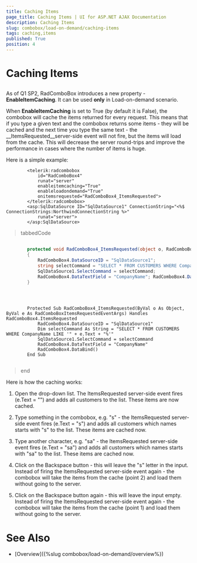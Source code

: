 ```yaml
---
title: Caching Items
page_title: Caching Items | UI for ASP.NET AJAX Documentation
description: Caching Items
slug: combobox/load-on-demand/caching-items
tags: caching,items
published: True
position: 4
---
```


# Caching Items



## 

As of Q1 SP2, RadComboBox introduces a new property - __EnableItemCaching__. It can be used __only__ in Load-on-demand scenario.

When __EnableItemCaching__ is set to True (by default it is False), the combobox will cache the items returned for every request. This means that if you type a given text and the combobox returns some items - they will be cached and the next time you type the same text - the __ItemsRequested__server-side event will not fire, but the items will load from the cache. This will decrease the server round-trips and improve the performance in cases where the number of items is huge.

Here is a simple example:

````ASPNET
	    <telerik:radcombobox 
	        id="RadComboBox4" 
	        runat="server" 
	        enableitemcaching="True" 
	        enableloadondemand="True"
	        onitemsrequested="RadComboBox4_ItemsRequested">
	    </telerik:radcombobox>
	    <asp:SqlDataSource ID="SqlDataSource1" ConnectionString="<%$ ConnectionStrings:NorthwindConnectionString %>"
	        runat="server">
	    </asp:SqlDataSource>
````



>tabbedCode

````C#
	
	    protected void RadComboBox4_ItemsRequested(object o, RadComboBoxItemsRequestedEventArgs e) 
	    {
	        RadComboBox4.DataSourceID = "SqlDataSource1"; 
	        string selectCommand = "SELECT * FROM CUSTOMERS WHERE CompanyName LIKE '" + e.Text + "%'"; 
	        SqlDataSource1.SelectCommand = selectCommand; 
	        RadComboBox4.DataTextField = "CompanyName"; RadComboBox4.DataBind(); 
	    }
	
````
````VB.NET
	
	
	    Protected Sub RadComboBox4_ItemsRequested(ByVal o As Object, ByVal e As RadComboBoxItemsRequestedEventArgs) Handles RadComboBox4.ItemsRequested
	        RadComboBox4.DataSourceID = "SqlDataSource1"
	        Dim selectCommand As String = "SELECT * FROM CUSTOMERS WHERE CompanyName LIKE '" + e.Text + "%'"
	        SqlDataSource1.SelectCommand = selectCommand
	        RadComboBox4.DataTextField = "CompanyName"
	        RadComboBox4.DataBind()
	    End Sub
	
````
>end

Here is how the caching works:

1. Open the drop-down list. The ItemsRequested server-side event fires (e.Text = "") and adds all customers to the list. These items are now cached.

2. Type something in the combobox, e.g. "s" - the ItemsRequested server-side event fires (e.Text = "s") and adds all customers which names starts with "s" to the list. These items are cached now.

3. Type another character, e.g. "sa" - the ItemsRequested server-side event fires (e.Text = "sa") and adds all customers which names starts with "sa" to the list. These items are cached now.

4. Click on the Backspace button - this will leave the "s" letter in the input. Instead of firing the ItemsRequested server-side event again - the combobox will take the items from the cache (point 2) and load them without going to the server.

5. Click on the Backspace button again - this will leave the input empty. Instead of firing the ItemsRequested server-side event again - the combobox will take the items from the cache (point 1) and load them without going to the server.

# See Also

 * [Overview]({%slug combobox/load-on-demand/overview%})
